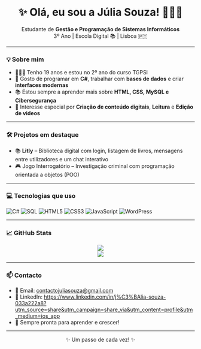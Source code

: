 <h1 align="center">✨ Olá, eu sou a Júlia Souza! 👩🏽‍💻</h1>

<p align="center">
  Estudante de <strong>Gestão e Programação de Sistemas Informáticos</strong> <br>
  3º Ano | Escola Digital 📚 | Lisboa 🇵🇹
</p>

---

### 💡 Sobre mim

- 👩🏽‍🎓 Tenho 19 anos e estou no 2º ano do curso TGPSI
- 👾 Gosto de programar em **C#**, trabalhar com **bases de dados** e criar **interfaces modernas**
- 📚 Estou sempre a aprender mais sobre **HTML, CSS, MySQL e Cibersegurança**
- 🧠 Interesse especial por **Criação de conteúdo digitais**, **Leitura** e **Edição de videos**

---

### 🛠️ Projetos em destaque

- 📚 **Litly** – Biblioteca digital com login, listagem de livros, mensagens entre utilizadores e um chat interativo
- 🎮 Jogo Interrogatório – Investigação criminal com programação orientada a objetos (POO)

---

### 💻 Tecnologias que uso

![C#](https://img.shields.io/badge/-CSharp-239120?style=flat-square&logo=csharp&logoColor=white)
![SQL](https://img.shields.io/badge/-MySQL-4479A1?style=flat-square&logo=mysql&logoColor=white)
![HTML5](https://img.shields.io/badge/-HTML5-E34F26?style=flat-square&logo=html5&logoColor=white)
![CSS3](https://img.shields.io/badge/-CSS3-1572B6?style=flat-square&logo=css3&logoColor=white)
![JavaScript](https://img.shields.io/badge/-JavaScript-F7DF1E?style=flat-square&logo=javascript&logoColor=black)
![WordPress](https://img.shields.io/badge/-WordPress-21759B?style=flat-square&logo=wordpress&logoColor=white)

---

### 📈 GitHub Stats

<p align="center">
  <img src="https://github-readme-stats.vercel.app/api?username=jul1asouz4&show_icons=true&theme=tokyonight" />
  <br>
  <img src="https://github-readme-stats.vercel.app/api/top-langs/?username=jul1asouz4&layout=compact&theme=tokyonight" />
</p>

---

### 📫 Contacto

- 💌 Email: contactojuliasouza@gmail.com
- 💼 LinkedIn: https://www.linkedin.com/in/j%C3%BAlia-souza-033a222a8?utm_source=share&utm_campaign=share_via&utm_content=profile&utm_medium=ios_app
- 🧠 Sempre pronta para aprender e crescer!

---

<p align="center">✨ Um passo de cada vez!</strong> ✨</p>

